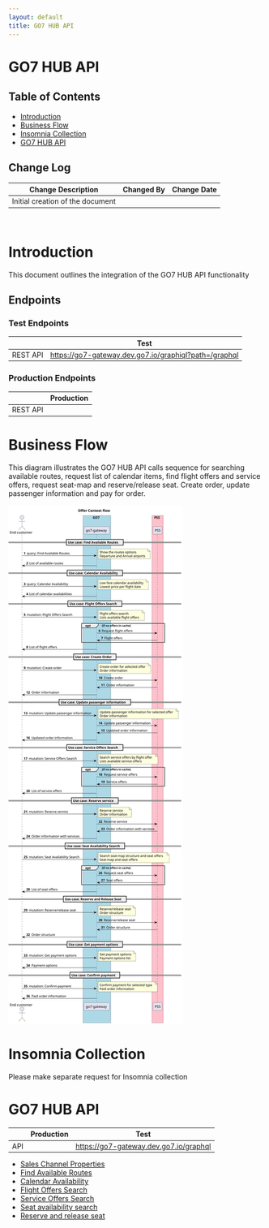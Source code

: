 ```yaml
---
layout: default
title: GO7 HUB API
---
```


# GO7 HUB API

## Table of Contents

- [Introduction](#introduction)
- [Business Flow](#business-flow)
- [Insomnia Collection](#insomnia-collection)
- [GO7 HUB API](#go7-hub-api)

## Change Log

| Change Description                                   | Changed By | Change Date |
|------------------------------------------------------|------------|-------------|
| Initial creation of the document                     |            |             |

<br />

# Introduction

This document outlines the integration of the GO7 HUB API functionality

## Endpoints

### Test Endpoints

|                  | Test                                                  |
|------------------|-------------------------------------------------------|
| REST API         | https://go7-gateway.dev.go7.io/graphiql?path=/graphql |


### Production Endpoints

|                  | Production                                            |
|------------------|-------------------------------------------------------|
| REST API         |                                                       |

# Business Flow

This diagram illustrates the GO7 HUB API calls sequence for searching available routes, request list of calendar items, find flight offers and service offers, request seat-map and reserve/release seat.
Create order, update passenger information and pay for order.

![Alt text](diagrams/hub_basic_flow.svg "Business flow")

# Insomnia Collection
Please make separate request for Insomnia collection

# GO7 HUB API

|       | Production | Test                                    |
|-------|------------|-----------------------------------------|
| API   |            | https://go7-gateway.dev.go7.io/graphql  |

- [Sales Channel Properties](endpoints/sales_channel_properties.md)
- [Find Available Routes](endpoints/routes_availability.md)
- [Calendar Availability](endpoints/calendar_availability.md)
- [Flight Offers Search](endpoints/flight_offers_search.md)
- [Service Offers Search](endpoints/service_offers_search.md)
- [Seat availability search](endpoints/seat_availability.md)
- [Reserve and release seat](endpoints/reserve_release_seat.md)
